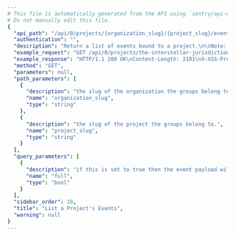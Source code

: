 ```yaml
---
# This file is automatically generated from the API using `sentry/api-docs/generator.py.`
# Do not manually edit this file.
{
  "api_path": "/api/0/projects/{organization_slug}/{project_slug}/events/", 
  "authentication": "", 
  "description": "Return a list of events bound to a project.\n\nNote: This endpoint is experimental and may be removed without notice.", 
  "example_request": "GET /api/0/projects/the-interstellar-jurisdiction/pump-station/events/ HTTP/1.1\nHost: sentry.io\nAuthorization: Bearer <token>", 
  "example_response": "HTTP/1.1 200 OK\nContent-Length: 2101\nX-XSS-Protection: 1; mode=block\nX-Content-Type-Options: nosniff\nContent-Language: en\nAccess-Control-Expose-Headers: X-Sentry-Error, Retry-After\nVary: Accept-Language, Cookie\nAccess-Control-Allow-Methods: GET, HEAD, OPTIONS\nLink: <https://sentry.io/api/0/projects/the-interstellar-jurisdiction/pump-station/events/?&cursor=0:0:1>; rel=\"previous\"; results=\"false\"; cursor=\"0:0:1\", <https://sentry.io/api/0/projects/the-interstellar-jurisdiction/pump-station/events/?&cursor=0:100:0>; rel=\"next\"; results=\"false\"; cursor=\"0:100:0\"\nAllow: GET, HEAD, OPTIONS\nAccess-Control-Allow-Origin: *\nAccess-Control-Allow-Headers: X-Sentry-Auth, X-Requested-With, Origin, Accept, Content-Type, Authentication, Authorization, Content-Encoding\nContent-Type: application/json\nX-Frame-Options: deny\n\n[\n  {\n    \"crashFile\": null, \n    \"culprit\": \"io.sentry.example.ApiRequest in perform\", \n    \"dateCreated\": \"2020-04-23T21:40:16Z\", \n    \"event.type\": \"error\", \n    \"eventID\": \"f82e16b088f741bd9b15b641731e7321\", \n    \"groupID\": \"2\", \n    \"id\": \"f82e16b088f741bd9b15b641731e7321\", \n    \"location\": \"ApiRequest.java\", \n    \"message\": \"Authentication failed, token expired!\", \n    \"platform\": \"java\", \n    \"projectID\": \"2\", \n    \"tags\": [\n      {\n        \"key\": \"browser\", \n        \"value\": \"Chrome 60.0.3112\"\n      }, \n      {\n        \"key\": \"browser.name\", \n        \"value\": \"Chrome\"\n      }, \n      {\n        \"key\": \"client_os\", \n        \"value\": \"Mac OS X 10.12.6\"\n      }, \n      {\n        \"key\": \"client_os.name\", \n        \"value\": \"Mac OS X\"\n      }, \n      {\n        \"key\": \"device\", \n        \"value\": \"Mac\"\n      }, \n      {\n        \"key\": \"device.family\", \n        \"value\": \"Mac\"\n      }, \n      {\n        \"key\": \"environment\", \n        \"value\": \"production\"\n      }, \n      {\n        \"key\": \"level\", \n        \"value\": \"error\"\n      }, \n      {\n        \"key\": \"os\", \n        \"value\": \"Mac OS X 10.12.6\"\n      }, \n      {\n        \"key\": \"release\", \n        \"value\": \"3e80c1da2bbbe10c942dd60224e9304e6c9dc078\"\n      }, \n      {\n        \"key\": \"user\", \n        \"query\": \"user.username:\\\"user\\\"\", \n        \"value\": \"username:user\"\n      }, \n      {\n        \"key\": \"server_name\", \n        \"value\": \"web1.example.com\"\n      }, \n      {\n        \"key\": \"url\", \n        \"value\": \"http://localhost:8080/\"\n      }\n    ], \n    \"title\": \"ApiException: Authentication failed, token expired!\", \n    \"user\": {\n      \"data\": {\n        \"account_level\": \"premium\"\n      }, \n      \"email\": \"user@sentry.io\", \n      \"id\": null, \n      \"ip_address\": \"0:0:0:0:0:0:0:1\", \n      \"name\": null, \n      \"username\": \"user\"\n    }\n  }, \n  {\n    \"crashFile\": null, \n    \"culprit\": \"raven.scripts.runner in main\", \n    \"dateCreated\": \"2020-04-23T21:40:13Z\", \n    \"event.type\": \"default\", \n    \"eventID\": \"bc0b4f9e469c4d2a99a4c6509743c909\", \n    \"groupID\": \"1\", \n    \"id\": \"bc0b4f9e469c4d2a99a4c6509743c909\", \n    \"location\": null, \n    \"message\": \"This is an example python exception\", \n    \"platform\": \"python\", \n    \"projectID\": \"2\", \n    \"tags\": [\n      {\n        \"key\": \"browser\", \n        \"value\": \"Chrome 28.0.1500\"\n      }, \n      {\n        \"key\": \"browser.name\", \n        \"value\": \"Chrome\"\n      }, \n      {\n        \"key\": \"client_os\", \n        \"value\": \"Windows 8\"\n      }, \n      {\n        \"key\": \"client_os.name\", \n        \"value\": \"Windows\"\n      }, \n      {\n        \"key\": \"environment\", \n        \"value\": \"prod\"\n      }, \n      {\n        \"key\": \"level\", \n        \"value\": \"error\"\n      }, \n      {\n        \"key\": \"release\", \n        \"value\": \"3e80c1da2bbbe10c942dd60224e9304e6c9dc078\"\n      }, \n      {\n        \"key\": \"user\", \n        \"query\": \"user.id:\\\"1\\\"\", \n        \"value\": \"id:1\"\n      }, \n      {\n        \"key\": \"server_name\", \n        \"value\": \"web01.example.org\"\n      }, \n      {\n        \"key\": \"url\", \n        \"value\": \"http://example.com/foo\"\n      }\n    ], \n    \"title\": \"This is an example python exception\", \n    \"user\": {\n      \"data\": null, \n      \"email\": \"sentry@example.com\", \n      \"id\": \"1\", \n      \"ip_address\": \"127.0.0.1\", \n      \"name\": \"Sentry\", \n      \"username\": \"sentry\"\n    }\n  }\n]", 
  "method": "GET", 
  "parameters": null, 
  "path_parameters": [
    {
      "description": "the slug of the organization the groups belong to.", 
      "name": "organization_slug", 
      "type": "string"
    }, 
    {
      "description": "the slug of the project the groups belong to.", 
      "name": "project_slug", 
      "type": "string"
    }
  ], 
  "query_parameters": [
    {
      "description": "if this is set to true then the event payload will include the full event body, including the stacktrace. Set to 1 to enable.", 
      "name": "full", 
      "type": "bool"
    }
  ], 
  "sidebar_order": 10, 
  "title": "List a Project's Events", 
  "warning": null
}
---
```

